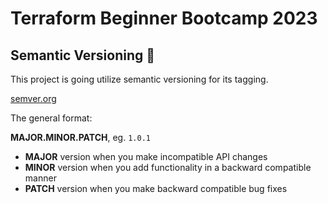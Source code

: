 # Terraform Beginner Bootcamp 2023

## Semantic Versioning :mage:
This project is going utilize semantic versioning for its tagging.

[semver.org](https://semver.org)

The general format:

 **MAJOR.MINOR.PATCH**, eg. `1.0.1`

- **MAJOR** version when you make incompatible API changes
- **MINOR** version when you add functionality in a backward compatible manner
- **PATCH** version when you make backward compatible bug fixes